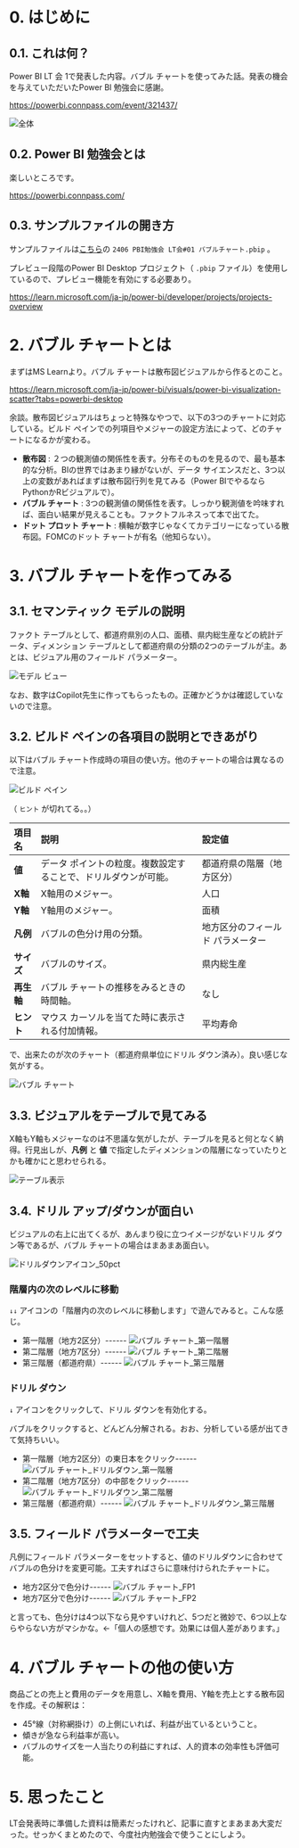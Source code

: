 # 0. はじめに
## 0.1. これは何？
Power BI LT 会 1で発表した内容。バブル チャートを使ってみた話。発表の機会を与えていただいたPower BI 勉強会に感謝。

https://powerbi.connpass.com/event/321437/

![全体](https://github.com/user-attachments/assets/c1c4864d-a699-4f29-8db6-da49251b66ab)


## 0.2. Power BI 勉強会とは
楽しいところです。

https://powerbi.connpass.com/

## 0.3. サンプルファイルの開き方
サンプルファイルは[こちら](https://github.com/knmaki/Power-BI-samples/tree/main/2406%20PBI%E5%8B%89%E5%BC%B7%E4%BC%9A%20LT%E4%BC%9A%2301%20%E3%83%90%E3%83%96%E3%83%AB%E3%83%81%E3%83%A3%E3%83%BC%E3%83%88)の `2406 PBI勉強会 LT会#01 バブルチャート.pbip` 。

プレビュー段階のPower BI Desktop プロジェクト（ `.pbip` ファイル）を使用しているので、プレビュー機能を有効にする必要あり。

https://learn.microsoft.com/ja-jp/power-bi/developer/projects/projects-overview

# 2. バブル チャートとは
まずはMS Learnより。バブル チャートは散布図ビジュアルから作るとのこと。

https://learn.microsoft.com/ja-jp/power-bi/visuals/power-bi-visualization-scatter?tabs=powerbi-desktop


余談。散布図ビジュアルはちょっと特殊なやつで、以下の3つのチャートに対応している。ビルド ペインでの列項目やメジャーの設定方法によって、どのチャートになるかが変わる。
- **散布図** : ２つの観測値の関係性を表す。分布そのものを見るので、最も基本的な分析。BIの世界ではあまり縁がないが、データ サイエンスだと、3つ以上の変数があればまずは散布図行列を見てみる（Power BIでやるならPythonかRビジュアルで）。
- **バブル チャート** : 3つの観測値の関係性を表す。しっかり観測値を吟味すれば、面白い結果が見えることも。ファクトフルネスって本で出てた。
- **ドット プロット チャート** : 横軸が数字じゃなくてカテゴリーになっている散布図。FOMCのドット チャートが有名（他知らない）。

# 3. バブル チャートを作ってみる

## 3.1. セマンティック モデルの説明
ファクト テーブルとして、都道府県別の人口、面積、県内総生産などの統計データ、ディメンション テーブルとして都道府県の分類の2つのテーブルが主。あとは、ビジュアル用のフィールド パラメーター。

![モデル ビュー](https://github.com/user-attachments/assets/d91a7ae1-7171-4a6d-9fa8-70b66f1e2959)

なお、数字はCopilot先生に作ってもらったもの。正確かどうかは確認していないので注意。


## 3.2. ビルド ペインの各項目の説明とできあがり
以下はバブル チャート作成時の項目の使い方。他のチャートの場合は異なるので注意。

![ビルド ペイン](https://github.com/user-attachments/assets/80d185f3-942d-44da-a66d-b31d8da5bc66)

（ `ヒント` が切れてる。。）

|項目名|説明|設定値|
|:-|:-|:-|
|**値**|データ ポイントの粒度。複数設定することで、ドリルダウンが可能。|都道府県の階層（地方区分）|
|**X軸**|X軸用のメジャー。|人口|
|**Y軸**|Y軸用のメジャー。|面積|
|**凡例**|バブルの色分け用の分類。|地方区分のフィールド パラメーター|
|**サイズ**|バブルのサイズ。|県内総生産|
|**再生軸**|バブル チャートの推移をみるときの時間軸。|なし|
|**ヒント**|マウス カーソルを当てた時に表示される付加情報。|平均寿命|

で、出来たのが次のチャート（都道府県単位にドリル ダウン済み）。良い感じな気がする。

![バブル チャート](https://github.com/user-attachments/assets/aff03e3f-25cb-46da-a2e5-7babe18623de)


## 3.3. ビジュアルをテーブルで見てみる
X軸もY軸もメジャーなのは不思議な気がしたが、テーブルを見ると何となく納得。行見出しが、**凡例** と **値** で指定したディメンションの階層になっていたりとかも確かにと思わせられる。

![テーブル表示](https://github.com/user-attachments/assets/866d2181-dba8-4952-b9fb-25d571a15e0d)

## 3.4. ドリル アップ/ダウンが面白い
ビジュアルの右上に出てくるが、あんまり役に立つイメージがないドリル ダウン等であるが、バブル チャートの場合はまあまあ面白い。

![ドリルダウンアイコン_50pct](https://github.com/user-attachments/assets/b10fe2ea-dfc9-4d5e-ade9-298bcf03eedd)


### 階層内の次のレベルに移動
`↓↓` アイコンの「階層内の次のレベルに移動します」で遊んでみると。こんな感じ。

- 第一階層（地方2区分）------ ![バブル チャート_第一階層](https://github.com/user-attachments/assets/cff42029-d796-4e63-89e0-9d77e24ef81a)
- 第二階層（地方7区分）------ ![バブル チャート_第二階層](https://github.com/user-attachments/assets/81d04f1c-79b3-48cf-b093-c5c8f1877880)
- 第三階層（都道府県）------ ![バブル チャート_第三階層](https://github.com/user-attachments/assets/3c8bb578-45de-44e3-b04a-07dec97f25c6)


### ドリル ダウン
`↓` アイコンをクリックして、ドリル ダウンを有効化する。

バブルをクリックすると、どんどん分解される。おお、分析している感が出てきて気持ちいい。

- 第一階層（地方2区分）の東日本をクリック------ ![バブル チャート_ドリルダウン_第一階層](https://github.com/user-attachments/assets/5d49e8aa-560a-4012-a20a-e4ef0fd41d5d)
- 第二階層（地方7区分）の中部をクリック------ ![バブル チャート_ドリルダウン_第二階層](https://github.com/user-attachments/assets/66a87f06-7f6b-4f9b-bcf8-aa24c3a8cd01)
- 第三階層（都道府県）------ ![バブル チャート_ドリルダウン_第三階層](https://github.com/user-attachments/assets/145baa09-aaf7-4ce5-b564-97f56ecf25c6)




## 3.5. フィールド パラメーターで工夫
凡例にフィールド パラメーターをセットすると、値のドリルダウンに合わせてバブルの色分けを変更可能。工夫すればさらに意味付けられたチャートに。
- 地方2区分で色分け------ ![バブル チャート_FP1](https://github.com/user-attachments/assets/31c8160b-1df9-424d-85a0-116bfa9922fe)
- 地方7区分で色分け------ ![バブル チャート_FP2](https://github.com/user-attachments/assets/26aa42b0-8a2e-4a80-b45b-f6d2f8d12bea)

と言っても、色分けは4つ以下なら見やすいけれど、5つだと微妙で、6つ以上ならやらない方がマシかな。←「個人の感想です。効果には個人差があります。」

# 4. バブル チャートの他の使い方
商品ごとの売上と費用のデータを用意し、X軸を費用、Y軸を売上とする散布図を作成。その解釈は：
- 45°線（対称網掛け）の上側にいれば、利益が出ているということ。
- 傾きが急なら利益率が高い。
- バブルのサイズを一人当たりの利益にすれば、人的資本の効率性も評価可能。


# 5. 思ったこと
LT会発表時に準備した資料は簡素だったけれど、記事に直すとまあまあ大変だった。せっかくまとめたので、今度社内勉強会で使うことにしよう。


